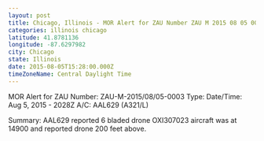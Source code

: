 ```yaml
---
layout: post
title: Chicago, Illinois - MOR Alert for ZAU Number ZAU M 2015 08 05 0003 Type Date Time Aug
categories: illinois chicago
latitude: 41.8781136
longitude: -87.6297982
city: Chicago
state: Illinois
date: 2015-08-05T15:28:00.000Z
timeZoneName: Central Daylight Time
---
```


MOR Alert for ZAU
Number: ZAU-M-2015/08/05-0003
Type: 
Date/Time: Aug 5, 2015 - 2028Z
A/C: AAL629 (A321/L)

Summary: AAL629 reported 6 bladed drone OXI307023 aircraft was at 14900 and reported drone 200 feet above.

